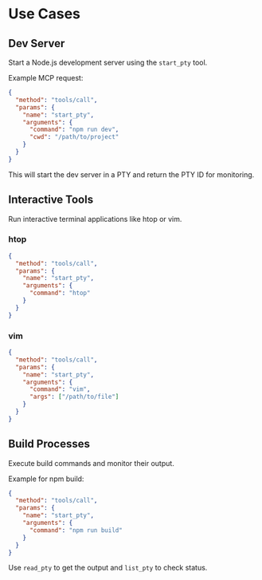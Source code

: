 # Use Cases

## Dev Server

Start a Node.js development server using the `start_pty` tool.

Example MCP request:

```json
{
  "method": "tools/call",
  "params": {
    "name": "start_pty",
    "arguments": {
      "command": "npm run dev",
      "cwd": "/path/to/project"
    }
  }
}
```

This will start the dev server in a PTY and return the PTY ID for monitoring.

## Interactive Tools

Run interactive terminal applications like htop or vim.

### htop

```json
{
  "method": "tools/call",
  "params": {
    "name": "start_pty",
    "arguments": {
      "command": "htop"
    }
  }
}
```

### vim

```json
{
  "method": "tools/call",
  "params": {
    "name": "start_pty",
    "arguments": {
      "command": "vim",
      "args": ["/path/to/file"]
    }
  }
}
```

## Build Processes

Execute build commands and monitor their output.

Example for npm build:

```json
{
  "method": "tools/call",
  "params": {
    "name": "start_pty",
    "arguments": {
      "command": "npm run build"
    }
  }
}
```

Use `read_pty` to get the output and `list_pty` to check status.